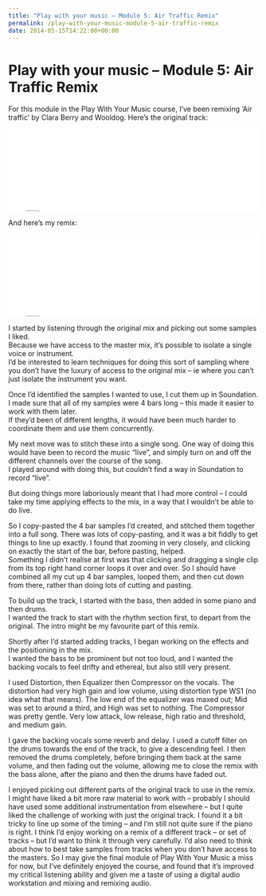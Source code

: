 ```yaml
---
title: "Play with your music – Module 5: Air Traffic Remix"
permalink: /play-with-your-music-module-5-air-traffic-remix
date: 2014-05-15T14:22:00+00:00
---
```


# Play with your music – Module 5: Air Traffic Remix

For this module in the Play With Your Music course, I’ve been remixing ‘Air traffic’ by Clara Berry and Wooldog. Here’s the original track:

<iframe width="100%" height="166" scrolling="no" frameborder="no" src="Play%20with%20your%20music%20%E2%80%93%20Module%205%20Air%20Traffic%20Remix%20%E2%80%93%20Martin%20Lugton_files/a.htm"></iframe>

And here’s my remix:

<iframe loading="lazy" width="100%" height="166" scrolling="no" frameborder="no" src="Play%20with%20your%20music%20%E2%80%93%20Module%205%20Air%20Traffic%20Remix%20%E2%80%93%20Martin%20Lugton_files/a_002.htm"></iframe>

I started by listening through the original mix and picking out some samples I liked.  
Because we have access to the master mix, it’s possible to isolate a single voice or instrument.  
I’d be interested to learn techniques for doing this sort of sampling where you don’t have the luxury of access to the original mix – ie where you can’t just isolate the instrument you want.

Once I’d identified the samples I wanted to use, I cut them up in Soundation. I made sure that all of my samples were 4 bars long – this made it easier to work with them later.  
If they’d been of different lengths, it would have been much harder to coordinate them and use them concurrently.

My next move was to stitch these into a single song. One way of doing this would have been to record the music “live”, and simply turn on and off the different channels over the course of the song.  
I played around with doing this, but couldn’t find a way in Soundation to record “live”.

But doing things more laboriously meant that I had more control – I could take my time applying effects to the mix, in a way that I wouldn’t be able to do live.

So I copy-pasted the 4 bar samples I’d created, and stitched them together into a full song. There was lots of copy-pasting, and it was a bit fiddly to get things to line up exactly. I found that zooming in very closely, and clicking on exactly the start of the bar, before pasting, helped.  
Something I didn’t realise at first was that clicking and dragging a single clip from its top right hand corner loops it over and over. So I should have combined all my cut up 4 bar samples, looped them, and then cut down from there, rather than doing lots of cutting and pasting.

To build up the track, I started with the bass, then added in some piano and then drums.  
I wanted the track to start with the rhythm section first, to depart from the original. The intro might be my favourite part of this remix.

Shortly after I’d started adding tracks, I began working on the effects and the positioning in the mix.  
I wanted the bass to be prominent but not too loud, and I wanted the backing vocals to feel drifty and ethereal, but also still very present.

I used Distortion, then Equalizer then Compressor on the vocals. The distortion had very high gain and low volume, using distortion type WS1 (no idea what that means). The low end of the equalizer was maxed out; Mid was set to around a third, and High was set to nothing. The Compressor was pretty gentle. Very low attack, low release, high ratio and threshold, and medium gain.

I gave the backing vocals some reverb and delay. I used a cutoff filter on the drums towards the end of the track, to give a descending feel. I then removed the drums completely, before bringing them back at the same volume, and then fading out the volume, allowing me to close the remix with the bass alone, after the piano and then the drums have faded out.

I enjoyed picking out different parts of the original track to use in the remix. I might have liked a bit more raw material to work with – probably I should have used some additional instrumentation from elsewhere – but I quite liked the challenge of working with just the original track. I found it a bit tricky to line up some of the timing – and I’m still not quite sure if the piano is right. I think I’d enjoy working on a remix of a different track – or set of tracks – but I’d want to think it through very carefully. I’d also need to think about how to best take samples from tracks when you don’t have access to the masters. So I may give the final module of Play With Your Music a miss for now, but I’ve definitely enjoyed the course, and found that it’s improved my critical listening ability and given me a taste of using a digital audio workstation and mixing and remixing audio.